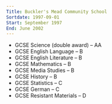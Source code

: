 ```yaml
---
Title: Buckler's Mead Community School
Sortdate: 1997-09-01
Start: September 1997
End: June 2002
---
```


* GCSE Science (double award) – AA
* GCSE English Language – B
* GCSE English Literature – B
* GCSE Mathematics – B
* GCSE Media Studies – B
* GCSE History – B
* GCSE Statistics – C
* GCSE German – C
* GCSE Resistant Materials – D